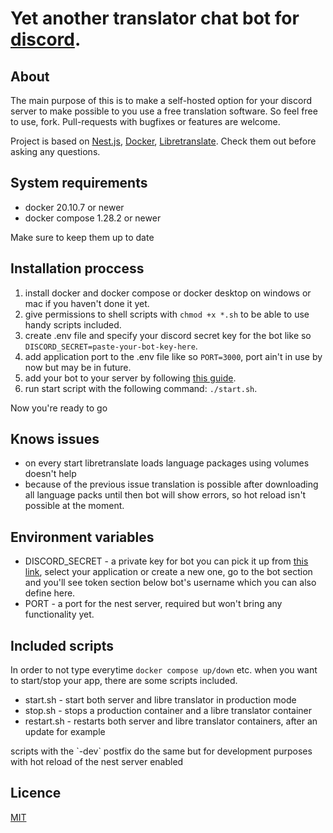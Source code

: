 # Yet another translator chat bot for [discord](https://discord.com/).

## About

The main purpose of this is to make a self-hosted option for your discord server to make possible to you use a free translation software.
So feel free to use, fork. Pull-requests with bugfixes or features are welcome.

Project is based on [Nest.js](https://nestjs.com/), [Docker](https://www.docker.com/), [Libretranslate](https://libretranslate.com/). Check them out before asking any questions.

## System requirements

- docker 20.10.7 or newer
- docker compose 1.28.2 or newer
<p>Make sure to keep them up to date</p>

## Installation proccess

1. install docker and docker compose or docker desktop on windows or mac if you haven't done it yet.
2. give permissions to shell scripts with `chmod +x *.sh` to be able to use handy scripts included.
3. create .env file and specify your discord secret key for the bot like so `DISCORD_SECRET=paste-your-bot-key-here`.
4. add application port to the .env file like so `PORT=3000`, port ain't in use by now but may be in future.
5. add your bot to your server by following [this guide](https://discordjs.guide/preparations/adding-your-bot-to-servers.html#bot-invite-links).
6. run start script with the following command: `./start.sh`.

<p>Now you're ready to go</p>

## Knows issues

- on every start libretranslate loads language packages using volumes doesn't help
- because of the previous issue translation is possible after downloading all language packs until then bot will show errors, so hot reload isn't possible at the moment.

## Environment variables

- DISCORD_SECRET - a private key for bot you can pick it up from [this link](https://discord.com/developers/applications/), select your application or create a new one, go to the bot section and you'll see token section below bot's username which you can also define here.
- PORT - a port for the nest server, required but won't bring any functionality yet.

## Included scripts

In order to not type everytime `docker compose up/down` etc.
when you want to start/stop your app, there are some scripts included.

- start.sh - start both server and libre translator in production mode
- stop.sh - stops a production container and a libre translator container
- restart.sh - restarts both server and libre translator containers, after an update for example

<p>scripts with the `-dev` postfix do the same but for development purposes with hot reload of the nest server enabled</p>

## Licence

[MIT](https://github.com/Kalter666/discord-translate/blob/master/LICENSE)
